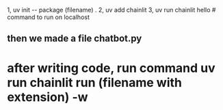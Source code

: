 1, uv init -- package (filename) .
2, uv add chainlit
3, uv run chainlit hello # command to run on localhost
## then we made a file chatbot.py
# after writing code, run command uv run chainlit run (filename with extension) -w
